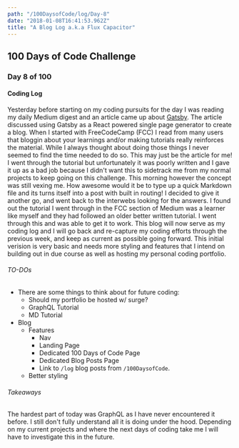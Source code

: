 ```yaml
---
path: "/100DaysofCode/log/Day-8"
date: "2018-01-08T16:41:53.962Z"
title: "A Blog Log a.k.a Flux Capacitor"
---
```

## 100 Days of Code Challenge
### Day 8 of 100

#### Coding Log
Yesterday before starting on my coding pursuits for the day I was reading my daily Medium digest and an article came up about [Gatsby](https://www.gatsbyjs.org). The article discussed using Gatsby as a React powered single page generator to create a blog. When I started with FreeCodeCamp (FCC) I read from many users that bloggin about your learnings and/or making tutorials really reinforces the material. While I always thought about doing those things I never seemed to find the time needed to do so. 
This may just be the article for me!
I went through the tutorial but unfortunately it was poorly written and I gave it up as a bad job because I didn't want this to sidetrack me from my normal projects to keep going on this challenge. This morning however the concept was still vexing me. How awesome would it be to type up a quick Markdown file and its turns itself into a post with built in routing! I decided to give it another go, and went back to the interwebs looking for the answers. I found out the tutorial I went through in the FCC section of Medium was a learner like myself and they had followed an older better written tutorial. I went through this and was able to get it to work. 
This blog will now serve as my coding log and I will go back and re-capture my coding efforts through the previous week, and keep as current as possible going forward. This initial verision is very basic and needs more styling and features that I intend on building out in due course as well as hosting my personal coding portfolio.

###### TO-DOs
* There are some things to think about for future coding:
  * Should my portfolio be hosted w/ surge?
  * GraphQL Tutorial
  * MD Tutorial
* Blog
  * Features
    * Nav
    * Landing Page
    * Dedicated 100 Days of Code Page
    * Dedicated Blog Posts Page
    * Link to `/log`  blog posts from `/100DaysofCode`.
  * Better styling

###### Takeaways
The hardest part of today was GraphQL as I have never encountered it before. I still don't fully understand all it is doing under the hood. Depending on my current projects and where the next days of coding take me I will have to investigate this in the future.